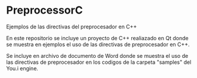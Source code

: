 # PreprocessorC
Ejemplos de las directivas del preprocesador en C++

En este repositorio se incluye un proyecto de C++ realiazado en Qt donde se muestra en ejemplos el uso de las directivas de preprocesador en C++.

Se incluye en archivo de documento de Word donde se muestra el uso de las directivas de preprocesador en los codigos de la carpeta "samples" del You.i engine.

